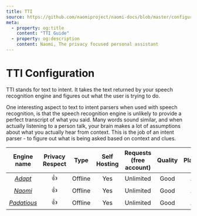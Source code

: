 ```yaml
---
title: TTI
source: https://github.com/naomiproject/naomi-docs/blob/master/configuration/tti.md
meta:
  - property: og:title
    content: "TTI Guide"
  - property: og:description
    content: Naomi, The privacy focused personal assistant
---
```


# TTI Configuration

TTI stands for text to intent. It takes the text returned by your speech
recognition engine and figures out what the user is trying to do.

One interesting aspect to text to intent parsers when used with speech
recognition, is that the speech recognition engine is unlikely to provide a
perfect transcript of what you said. Many words sound similar, and when
actually listening to a person talk, your brain makes a lot of assumptions
about what you actually hear from context. This is the job of an intent
parser - to figure out what is being asked based on context and clues.

| Engine name   | Privacy Respect | Type    | Self Hosting | Requests (free account) | Quality     | Platform        |
|:-------------:|:---------------:|:-------:|:------------:|:-----------------------:|:-----------:|:---------------:|
| [*Adapt*](/plugins/ttis/Adapt/)    | 👍              | Offline  | Yes           | Unlimited                  | Good     | Any             |
| [*Naomi*](/plugins/ttis/Naomi/) | 👍              | Offline  | Yes           | Unlimited              | Good     | Any             |
| [*Padatious*](/plugins/ttis/Naomi/)      | 👍              | Offline | Yes          | Unlimited               | Good        | Any        |


<DocPreviousVersions/>
<EditPageLink/>
